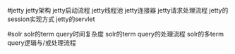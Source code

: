 #jetty
jetty架构
jetty启动流程
jetty线程池
jetty连接器
jetty请求处理流程
jetty的session实现方式
jetty的servlet


#solr
solr的term query时间复杂度
solr的term query的处理流程
solr的多term query逻辑与/或处理流程
